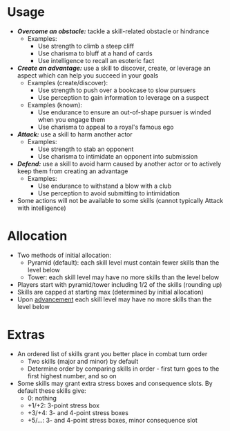 # Usage

* ***Overcome an obstacle:*** tackle a skill-related obstacle or hindrance
  * Examples:
    * Use strength to climb a steep cliff
    * Use charisma to bluff at a hand of cards
    * Use intelligence to recall an esoteric fact
* ***Create an advantage:*** use a skill to discover, create, or leverage an aspect which can help you succeed in your goals
  * Examples (create/discover):
    * Use strength to push over a bookcase to slow pursuers
    * Use perception to gain information to leverage on a suspect
  * Examples (known):
    * Use endurance to ensure an out-of-shape pursuer is winded when you engage them
    * Use charisma to appeal to a royal's famous ego
* ***Attack:*** use a skill to harm another actor
  * Examples:
    * Use strength to stab an opponent
    * Use charisma to intimidate an opponent into submission
* ***Defend:*** use a skill to avoid harm caused by another actor or to actively keep them from creating an advantage
  * Examples:
    * Use endurance to withstand a blow with a club
    * Use perception to avoid submitting to intimidation
* Some actions will not be available to some skills (cannot typically Attack with intelligence) 

# Allocation

* Two methods of initial allocation:
  * Pyramid (default): each skill level must contain fewer skills than the level below
  * Tower: each skill level may have no more skills than the level below
* Players start with pyramid/tower including 1/2 of the skills (rounding up)
* Skills are capped at starting max (determined by initial allocation)
* Upon [advancement](Advancement.md) each skill level may have no more skills than the level below

# Extras

* An ordered list of skills grant you better place in combat turn order
  * Two skills (major and minor) by default
  * Determine order by comparing skills in order - first turn goes to the first highest number, and so on
* Some skills may grant extra stress boxes and consequence slots. By default these skills give:
  * 0: nothing
  * +1/+2: 3-point stress box
  * +3/+4: 3- and 4-point stress boxes
  * +5/...: 3- and 4-point stress boxes, minor consequence slot
